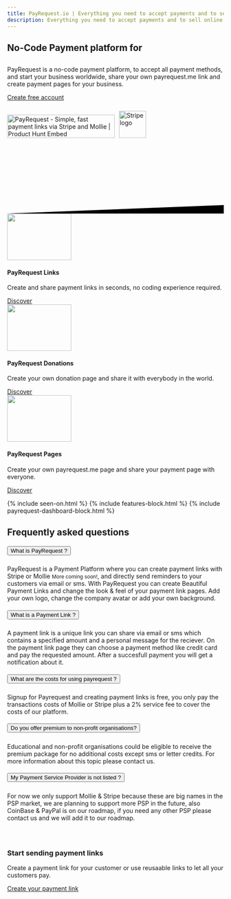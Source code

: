 ```yaml
---
title: PayRequest.io | Everything you need to accept payments and to sell online.
description: Everything you need to accept payments and to sell online.
---
```


<style>
.section-content .image-container {
    height: 400px;
}
.section-content .image-container .img-comments {
    z-index: 3;
    left: -100px;
    top: -40px;
}
.section-content .image-container img {
    position: absolute;
    width: 100%;
    max-width: 380px;
}
[class*=shadow] {
    transition: all .15s ease;
}
.section-content .image-container .img-blog {
    z-index: 4;
    left: 100px;
    top: 20px;
}
.profile-page .card-profile .card-profile-image img, .shadow {
    box-shadow: 0 15px 35px rgba(50,50,93,.1),0 5px 15px rgba(0,0,0,.07)!important;
}
rounded {
    border-radius: .25rem!important;
}
</style>



<div class="position-relative">
    <!-- Hero for FREE version -->
    <section class="section section-lg section-hero section-shaped">
        <!-- Background circles -->
        <div class="shape shape-style-self shape-primary">
            <span class="span-150"></span>
            <span class="span-50"></span>
            <span class="span-50"></span>
            <span class="span-75"></span>
            <span class="span-100"></span>
            <span class="span-75"></span>
            <span class="span-50"></span>
            <span class="span-100"></span>
            <span class="span-50"></span>
            <span class="span-100"></span>
        </div>
        <div class="container shape-container d-flex align-items-center py-lg">
            <div class="col px-0">
                <div class="row align-items-center justify-content-center">
                    <div class="col-lg-9 text-center">
<h1 class="text-white">No-Code Payment platform for </h1>
<h1 class="typing nerdy-pen__text"> <span style="color: white;" class="txt-rotate" data-period="200"
data-rotate='[ "Developers", "Donations", "Webshops", "Startups", "SaaS" ]'></span>
</h1>

 <p class="lead text-white">
PayRequest is a no-code payment platform, to accept all payment methods, and start your business worldwide, share your own payrequest.me link and create payment pages for your business.
                        </p>

  <div class="btn-wrapper mt-3">
                            <a href="https://dashboard.payrequest.io" class="btn btn-lg btn-white btn-icon mb-3 mb-sm-0">
                                <span class="btn-inner--icon"><i class="fal fa-envelope"></i></span>
                                <span class="btn-inner--text">Create free account</span>
                            </a>
                          
</div>
<div class="mt-3" style="margin-bottom: 150px;">
<br> 
<a href="https://www.producthunt.com/posts/payrequest?utm_source=badge-top-post-badge&amp;utm_medium=badge&amp;utm_souce=badge-payrequest" target="_blank"><img src="https://api.producthunt.com/widgets/embed-image/v1/top-post-badge.svg?post_id=176421&amp;theme=dark&amp;period=daily" alt="PayRequest - Simple, fast payment links via Stripe and Mollie | Product Hunt Embed" style="width: 250px; height: 54px;" width="250px" height="54px"></a>

<img alt="Stripe logo" src="https://payrequest.io/assets/img/stripe-partner-badges/L_Color_Solid.svg" style="height: 63px;padding: 6px;">
                        </div>


  </div>
                </div>
            </div>
        </div>
        <!-- SVG separator -->
        <div class="separator separator-bottom separator-skew zindex-100">
            <svg x="0" y="0" viewBox="0 0 2560 100" preserveAspectRatio="none" version="1.1" xmlns="http://www.w3.org/2000/svg">
                <polygon class="fill-white" points="2560 0 2560 100 0 100"></polygon>
            </svg>
        </div>
    </section>
</div>

<section class="section section-lg pt-lg-0 mt--200">
    <div class="container">
        <div class="row justify-content-center">
            <div class="col-lg-12">
             <div class="row">
        <div class="col-lg-4 col-md-6">
          <div class="card card-project">
            <a href="javascript:;">
              <div class="icon icon-lg icon-shape icon-shape-primary shadow rounded-circle mx-auto">
                <i class="fa fa-link" aria-hidden="true"></i>
              </div>
            </a>
            <div class="card-body">
              
<img src="https://payrequest.io/assets/img/illustrations/payment-links-illustration.png" style="width: 149px;height: 108px;">


<h4 class="card-title mt-3">PayRequest Links</h4>
              <p class="card-description">Create and share payment links in seconds, no coding experience required.</p>
              <div class="card-footer">
<a href="/payment-links" class="btn btn-link text-success"><i class="fa fa-info" aria-hidden="true"></i> Discover</a>
              </div>
            </div>
          </div>
        </div>
        <div class="col-lg-4 col-md-6">
          <div class="card card-project">
            <a href="javascript:;">
              <div class="icon icon-lg icon-shape icon-shape-success shadow rounded-circle mx-auto">
                <i class="fa fa-hand-holding-heart" aria-hidden="true"></i>
              </div>
            </a>
            <div class="card-body">
<img src="https://payrequest.io/assets/img/illustrations/donation-page-illustration.png" style="
    width: 149px;
    height: 108px;
">


<h4 class="card-title mt-3">PayRequest Donations</h4>
              <p class="card-description">Create your own donation page and share it with everybody in the world.</p>
              <div class="card-footer">
<a href="/donation-pages" class="btn btn-link text-success"><i class="fa fa-info" aria-hidden="true"></i> Discover</a>
              </div>
            </div>
          </div>
        </div>
        <div class="col-lg-4 col-md-6">
          <div class="card card-project">
            <a href="javascript:;">
              <div class="icon icon-lg icon-shape icon-shape-warning shadow rounded-circle mx-auto">
                <i class="fa fa-browser" aria-hidden="true"></i>
              </div>
            </a>
            <div class="card-body">
<img src="https://payrequest.io/assets/img/illustrations/payment-page-illustration.png" style="
    width: 149px;
    height: 108px;
">


<h4 class="card-title mt-3">PayRequest Pages</h4>
              <p class="card-description">Create your own payrequest.me page and share your payment page with everyone.</p>
              <div class="card-footer">

  <a href="/payment-pages" class="btn btn-link text-success"><i class="fa fa-info" aria-hidden="true"></i> Discover</a>
</div>
            </div>
    </div>
        </div>
  </div>
   </div>
        </div>
    </div>
</section>


{% include seen-on.html %}
{% include features-block.html %}
{% include payrequest-dashboard-block.html %}


<div class="accordion-1">
      <div class="container">
        <div class="row">
          <div class="col-md-6 mx-auto text-center">
            <h2 class="title mb-3 mt-5">Frequently asked questions</h2>
          </div>
        </div>
        <div class="row">
          <div class="col-md-12 ml-auto">
            <div class="accordion" id="accordionExample">
              <div class="card">
                <div class="card-header" id="headingOne">
                  <h5 class="mb-0">
                    <button class="btn btn-link w-100 text-primary text-left" type="button" data-toggle="collapse" data-target="#collapseOne" aria-expanded="true" aria-controls="collapseOne">
                      What is PayRequest ?
                      <i class="ni ni-bold-down float-right pt-1"></i>
                    </button>
                  </h5>
                </div>
                <div id="collapseOne" class="collapse show" aria-labelledby="headingOne" data-parent="#accordionExample" style="">
                  <div class="card-body opacity-8">

  PayRequest is a Payment Platform where you can create payment links with Stripe or Mollie <small>More coming soon!</small>, and directly send reminders to your customers via email or sms.
 With PayRequest you can create Beautiful Payment Links and change the look & feel of your payment link pages. Add your own logo, change the company avatar or add your own background.

 </div>
                </div>
              </div>
              <div class="card">
                <div class="card-header" id="headingTwo">
                  <h5 class="mb-0">
                    <button class="btn btn-link w-100 text-primary text-left collapsed" type="button" data-toggle="collapse" data-target="#collapseTwo" aria-expanded="false" aria-controls="collapseTwo">
                      What is a Payment Link ?
                      <i class="ni ni-bold-down float-right pt-1"></i>
                    </button>
                  </h5>
                </div>
                <div id="collapseTwo" class="collapse" aria-labelledby="headingTwo" data-parent="#accordionExample">
                  <div class="card-body opacity-8">
                        A payment link is a unique link you can share via email or sms which contains a specified amount and a personal message for the reciever. On the payment link page they can choose a payment method like credit card and pay the requested amount. After a succesfull payment you will get a notification about it.
                  </div>
                </div>
              </div>
              <div class="card">
                <div class="card-header" id="headingThree">
                  <h5 class="mb-0">
                    <button class="btn btn-link w-100 text-primary text-left collapsed" type="button" data-toggle="collapse" data-target="#collapseThree" aria-expanded="false" aria-controls="collapseThree">
                      What are the costs for using payrequest ?
                      <i class="ni ni-bold-down float-right pt-1"></i>
                    </button>
                  </h5>
                </div>
                <div id="collapseThree" class="collapse" aria-labelledby="headingThree" data-parent="#accordionExample">
                  <div class="card-body opacity-8">
                   Signup for Payrequest and creating payment links is free, you only pay the transactions costs of Mollie or Stripe plus a 2% service fee to cover the costs of our platform.
                  </div>
                </div>
              </div>
                <div class="card">
                    <div class="card-header" id="headingFive">
                        <h5 class="mb-0">
                            <button class="btn btn-link w-100 text-primary text-left collapsed" type="button"
                                    data-toggle="collapse" data-target="#collapseFive" aria-expanded="false"
                                    aria-controls="collapseFive">
                                Do you offer premium to non-profit organisations?
                                <i class="ni ni-bold-down float-right pt-1"></i>
                            </button>
                        </h5>
                    </div>
                    <div id="collapseFive" class="collapse" aria-labelledby="headingFive" data-parent="#accordionExample">
                        <div class="card-body opacity-8">
                            Educational and non-profit organisations could be eligible to receive the premium package for no additional costs except sms or letter credits.
                            For more information about this topic please contact us.
                        </div>
                    </div>
                </div>
              <div class="card">
                <div class="card-header" id="headingFour">
                  <h5 class="mb-0">
                    <button class="btn btn-link w-100 text-primary text-left" type="button" data-toggle="collapse" data-target="#collapseFour" aria-controls="collapseFour">
                       My Payment Service Provider is not listed ?
                      <i class="ni ni-bold-down float-right pt-1"></i>
                    </button>
                  </h5>
                </div>
                <div id="collapseFour" class="collapse" aria-labelledby="headingFour" data-parent="#accordionExample">
                  <div class="card-body opacity-8">
                    For now we only support Mollie &amp; Stripe because these are big names in the PSP market, we are planning to support more PSP in the future, also CoinBase & PayPal is on our roadmap, if you need any other PSP please contact us and we will add it to our roadmap.
                  </div>
                </div>
              </div>
            
 </div>
          </div>
        </div>
      </div>
    </div>



<section class="section-free-demo bg-secondary" style="
    padding: 40px 0;
">
      <div class="container">
        <div class="row">
          <div class="col-lg-7 col-md-12">
            <div class="section-description">
              <h3 class="display-3"> Start sending payment links</h3>
              <p class="lead mb-4">Create a payment link for your customer or use reusaable links to let all your customers pay.</p>
              <a href="http://dashboard.payrequest.io/dashboard" target="_blank" class="btn btn-neutral btn-icon">
                <span class="btn-inner--icon">
                  <i class="fa fa-sign-in mr-2" aria-hidden="true"></i>
                </span>
              <span class="nav-link-inner--text"> Create your payment link </span>
            </a>
            </div>
          </div>
          <div class="col-lg-4 col-md-12">
            <div class="github-background-container" style="
    position: absolute;
    right: -120px;
    top: 15px;
">
              <i class="fal fa-link" aria-hidden="true" style="
    font-size: 200px;
    opacity: .1;
"></i>
            </div>
          </div>
        </div>
        
</div>
</section>



<script>
  var TxtRotate = function(el, toRotate, period) {
  this.toRotate = toRotate;
  this.el = el;
  this.loopNum = 0;
  this.period = parseInt(period, 10) || 2000;
  this.txt = '';
  this.tick();
  this.isDeleting = false;
};

TxtRotate.prototype.tick = function() {
  var i = this.loopNum % this.toRotate.length;
  var fullTxt = this.toRotate[i];

  if (this.isDeleting) {
    this.txt = fullTxt.substring(0, this.txt.length - 1);
  } else {
    this.txt = fullTxt.substring(0, this.txt.length + 1);
  }

  this.el.innerHTML = '<span class="wrap">'+this.txt+'</span>';

  var that = this;
  var delta = 300 - Math.random() * 100;

  if (this.isDeleting) { delta /= 2; }

  if (!this.isDeleting && this.txt === fullTxt) {
    delta = this.period;
    this.isDeleting = true;
  } else if (this.isDeleting && this.txt === '') {
    this.isDeleting = false;
    this.loopNum++;
    delta = 500;
  }

  setTimeout(function() {
    that.tick();
  }, delta);
};

window.onload = function() {
  var elements = document.getElementsByClassName('txt-rotate');
  for (var i=0; i<elements.length; i++) {
    var toRotate = elements[i].getAttribute('data-rotate');
    var period = elements[i].getAttribute('data-period');
    if (toRotate) {
      new TxtRotate(elements[i], JSON.parse(toRotate), period);
    }
  }
  // INJECT CSS
  var css = document.createElement("style");
  css.type = "text/css";
  css.innerHTML = ".txt-rotate > .wrap { border-right: 0.08em solid white }";
  document.body.appendChild(css);
};
</script>